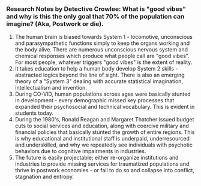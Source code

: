 



### Research Notes by Detective Crowlee: What is "good vibes" and why is this the only goal that 70% of the population can imagine? (Aka, Postwork or die). 

1. The human brain is biased towards System 1 - locomotive, unconscious and parasympathetic functions simply to keep the organs working and the body alive. There are numerous unconscious nervous system and chemical responses which produce what people call are "good vibes".  For most people, whatever triggers "good vibes" is the extent of reality.
2. It takes education to help a human body develop System 2 skills - abstracted logics beyond the line of sight. There is also an emerging theory of a "System 3" dealing with accurate statistical imagination, intellectualism and invention.
3. During CO-VID, human populations across ages were basically stunted in development - every demographic missed key processes that expanded their psychosocial and technical vocabulary. This is evident in students today.
4.  During the 1980's, Ronald Reagan and Margaret Thatcher issued budget cuts to social services and education, along with coercive military and financial policies that basically stunted the growth of entire regions. This is why educational and institutional staff is underpaid, underresourced and underskilled, and why we repeatedly see individuals with psychotic behaviors due to cognitive impairments in industries.
5. The future is easily projectable; either re-organize institutions and industries to provide missing services for traumatized populations and thrive in postwork economies - or fail to do so and collapse into conflict, stagnation and entropy.






















